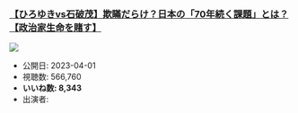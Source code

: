 ### [【ひろゆきvs石破茂】欺瞞だらけ？日本の「70年続く課題」とは？【政治家生命を賭す】](https://www.youtube.com/watch?v=1rRdRnu_0xQ)
[![](https://img.youtube.com/vi/1rRdRnu_0xQ/sddefault.jpg)](https://www.youtube.com/watch?v=1rRdRnu_0xQ)
-   公開日: 2023-04-01
-   視聴数: 566,760
-   **いいね数: 8,343**
-   出演者: 
